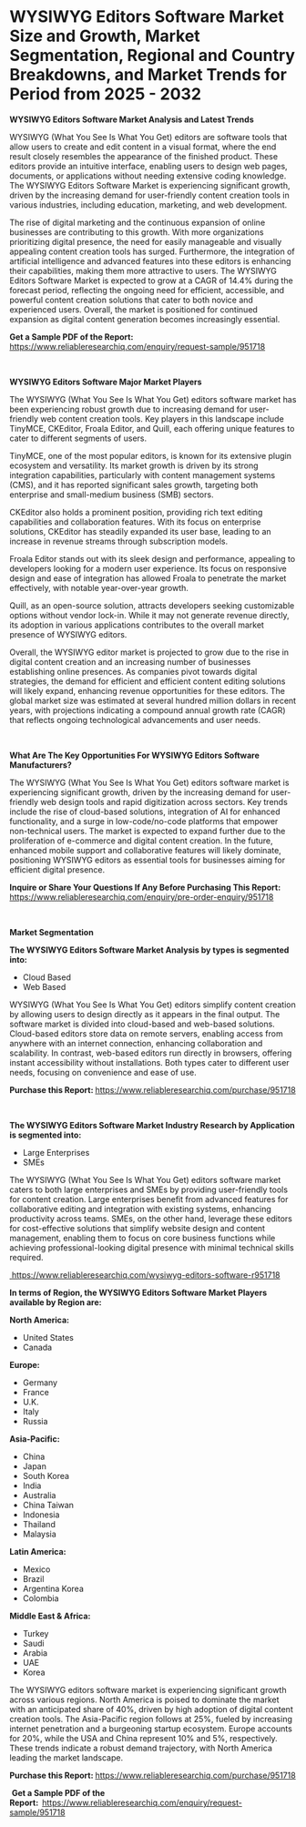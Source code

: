 <p><h1>WYSIWYG Editors Software Market Size and Growth, Market Segmentation, Regional and Country Breakdowns, and Market Trends for Period from 2025 -  2032</h1></p><p><strong>WYSIWYG Editors Software Market Analysis and Latest Trends</strong></p>
<p><p>WYSIWYG (What You See Is What You Get) editors are software tools that allow users to create and edit content in a visual format, where the end result closely resembles the appearance of the finished product. These editors provide an intuitive interface, enabling users to design web pages, documents, or applications without needing extensive coding knowledge. The WYSIWYG Editors Software Market is experiencing significant growth, driven by the increasing demand for user-friendly content creation tools in various industries, including education, marketing, and web development.</p><p>The rise of digital marketing and the continuous expansion of online businesses are contributing to this growth. With more organizations prioritizing digital presence, the need for easily manageable and visually appealing content creation tools has surged. Furthermore, the integration of artificial intelligence and advanced features into these editors is enhancing their capabilities, making them more attractive to users. The WYSIWYG Editors Software Market is expected to grow at a CAGR of 14.4% during the forecast period, reflecting the ongoing need for efficient, accessible, and powerful content creation solutions that cater to both novice and experienced users. Overall, the market is positioned for continued expansion as digital content generation becomes increasingly essential.</p></p>
<p><strong>Get a Sample PDF of the Report:&nbsp;</strong> <a href="https://www.reliableresearchiq.com/enquiry/request-sample/951718?utm_campaign=1159&utm_medium=2&utm_source=Github&utm_content=ia&utm_term=17042025&utm_id=wysiwyg-editors-software">https://www.reliableresearchiq.com/enquiry/request-sample/951718</a></p>
<p>&nbsp;</p>
<p><strong>WYSIWYG Editors Software Major Market Players</strong></p>
<p><p>The WYSIWYG (What You See Is What You Get) editors software market has been experiencing robust growth due to increasing demand for user-friendly web content creation tools. Key players in this landscape include TinyMCE, CKEditor, Froala Editor, and Quill, each offering unique features to cater to different segments of users.</p><p>TinyMCE, one of the most popular editors, is known for its extensive plugin ecosystem and versatility. Its market growth is driven by its strong integration capabilities, particularly with content management systems (CMS), and it has reported significant sales growth, targeting both enterprise and small-medium business (SMB) sectors.</p><p>CKEditor also holds a prominent position, providing rich text editing capabilities and collaboration features. With its focus on enterprise solutions, CKEditor has steadily expanded its user base, leading to an increase in revenue streams through subscription models. </p><p>Froala Editor stands out with its sleek design and performance, appealing to developers looking for a modern user experience. Its focus on responsive design and ease of integration has allowed Froala to penetrate the market effectively, with notable year-over-year growth.</p><p>Quill, as an open-source solution, attracts developers seeking customizable options without vendor lock-in. While it may not generate revenue directly, its adoption in various applications contributes to the overall market presence of WYSIWYG editors.</p><p>Overall, the WYSIWYG editor market is projected to grow due to the rise in digital content creation and an increasing number of businesses establishing online presences. As companies pivot towards digital strategies, the demand for efficient and efficient content editing solutions will likely expand, enhancing revenue opportunities for these editors. The global market size was estimated at several hundred million dollars in recent years, with projections indicating a compound annual growth rate (CAGR) that reflects ongoing technological advancements and user needs.</p></p>
<p>&nbsp;</p>
<p><strong>What Are The Key Opportunities For WYSIWYG Editors Software Manufacturers?</strong></p>
<p><p>The WYSIWYG (What You See Is What You Get) editors software market is experiencing significant growth, driven by the increasing demand for user-friendly web design tools and rapid digitization across sectors. Key trends include the rise of cloud-based solutions, integration of AI for enhanced functionality, and a surge in low-code/no-code platforms that empower non-technical users. The market is expected to expand further due to the proliferation of e-commerce and digital content creation. In the future, enhanced mobile support and collaborative features will likely dominate, positioning WYSIWYG editors as essential tools for businesses aiming for efficient digital presence.</p></p>
<p><strong>Inquire or Share Your Questions If Any Before Purchasing This Report:</strong> <a href="https://www.reliableresearchiq.com/enquiry/pre-order-enquiry/951718?utm_campaign=1159&utm_medium=2&utm_source=Github&utm_content=ia&utm_term=17042025&utm_id=wysiwyg-editors-software">https://www.reliableresearchiq.com/enquiry/pre-order-enquiry/951718</a></p>
<p>&nbsp;</p>
<p><strong>Market Segmentation</strong></p>
<p><strong>The WYSIWYG Editors Software Market Analysis by types is segmented into:</strong></p>
<p><ul><li>Cloud Based</li><li>Web Based</li></ul></p>
<p><p>WYSIWYG (What You See Is What You Get) editors simplify content creation by allowing users to design directly as it appears in the final output. The software market is divided into cloud-based and web-based solutions. Cloud-based editors store data on remote servers, enabling access from anywhere with an internet connection, enhancing collaboration and scalability. In contrast, web-based editors run directly in browsers, offering instant accessibility without installations. Both types cater to different user needs, focusing on convenience and ease of use.</p></p>
<p><strong>Purchase this Report:&nbsp;</strong><a href="https://www.reliableresearchiq.com/purchase/951718?utm_campaign=1159&utm_medium=2&utm_source=Github&utm_content=ia&utm_term=17042025&utm_id=wysiwyg-editors-software">https://www.reliableresearchiq.com/purchase/951718</a></p>
<p>&nbsp;</p>
<p><strong>The WYSIWYG Editors Software Market Industry Research by Application is segmented into:</strong></p>
<p><ul><li>Large Enterprises</li><li>SMEs</li></ul></p>
<p><p>The WYSIWYG (What You See Is What You Get) editors software market caters to both large enterprises and SMEs by providing user-friendly tools for content creation. Large enterprises benefit from advanced features for collaborative editing and integration with existing systems, enhancing productivity across teams. SMEs, on the other hand, leverage these editors for cost-effective solutions that simplify website design and content management, enabling them to focus on core business functions while achieving professional-looking digital presence with minimal technical skills required.</p></p>
<p><a href="https://www.reliableresearchiq.com/wysiwyg-editors-software-r951718?utm_campaign=1159&utm_medium=2&utm_source=Github&utm_content=ia&utm_term=17042025&utm_id=wysiwyg-editors-software">&nbsp;https://www.reliableresearchiq.com/wysiwyg-editors-software-r951718</a></p>
<p><strong>In terms of Region, the WYSIWYG Editors Software Market Players available by Region are:</strong></p>
<p>
    <p> <strong> North America: </strong>
        <ul>
            <li>United States</li>
            <li>Canada</li>
        </ul>
        </p> 
    <p> <strong> Europe: </strong>
        <ul>
            <li>Germany</li>
            <li>France</li>
            <li>U.K.</li>
            <li>Italy</li>
            <li>Russia</li>
        </ul>
        </p> 
    <p> <strong> Asia-Pacific: </strong>
        <ul>
            <li>China</li>
            <li>Japan</li>
            <li>South Korea</li>
            <li>India</li>
            <li>Australia</li>
            <li>China Taiwan</li>
            <li>Indonesia</li>
            <li>Thailand</li>
            <li>Malaysia</li>
        </ul>
        </p> 
    <p> <strong> Latin America: </strong>
        <ul>
            <li>Mexico</li>
            <li>Brazil</li>
            <li>Argentina Korea</li>
            <li>Colombia</li>
        </ul>
        </p> 
    <p> <strong> Middle East & Africa: </strong>
        <ul>
            <li>Turkey</li>
            <li>Saudi</li>
            <li>Arabia</li>
            <li>UAE</li>
            <li>Korea</li>
        </ul>
    </p>
    </p>
<p><p>The WYSIWYG editors software market is experiencing significant growth across various regions. North America is poised to dominate the market with an anticipated share of 40%, driven by high adoption of digital content creation tools. The Asia-Pacific region follows at 25%, fueled by increasing internet penetration and a burgeoning startup ecosystem. Europe accounts for 20%, while the USA and China represent 10% and 5%, respectively. These trends indicate a robust demand trajectory, with North America leading the market landscape.</p></p>
<p><strong>Purchase this Report: </strong><a href="https://www.reliableresearchiq.com/purchase/951718?utm_campaign=1159&utm_medium=2&utm_source=Github&utm_content=ia&utm_term=17042025&utm_id=wysiwyg-editors-software">https://www.reliableresearchiq.com/purchase/951718</a></p>
<p>&nbsp;<strong>Get a Sample PDF of the Report:&nbsp;&nbsp;</strong><a href="https://www.reliableresearchiq.com/enquiry/request-sample/951718?utm_campaign=1159&utm_medium=2&utm_source=Github&utm_content=ia&utm_term=17042025&utm_id=wysiwyg-editors-software">https://www.reliableresearchiq.com/enquiry/request-sample/951718</a></p>
<p><strong></strong></p>
<p><p></p><p></p><p></p></p>